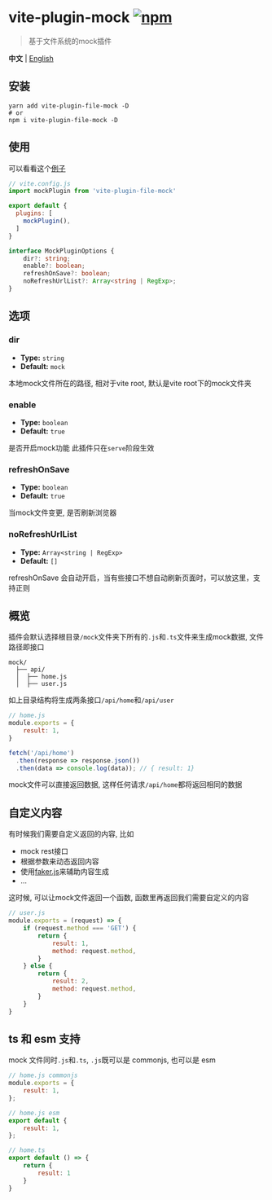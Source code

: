 # vite-plugin-mock [![npm](https://img.shields.io/npm/v/vite-plugin-file-mock.svg)](https://npmjs.com/package/vite-plugin-file-mock)

> 基于文件系统的mock插件

**中文** | [English](./README.md)

## 安装
```shell
yarn add vite-plugin-file-mock -D
# or
npm i vite-plugin-file-mock -D
```

## 使用

可以看看这个[例子](./example/)

```js
// vite.config.js
import mockPlugin from 'vite-plugin-file-mock'

export default {
  plugins: [
    mockPlugin(),
  ]
}
```

```ts
interface MockPluginOptions {
    dir?: string;
    enable?: boolean;
    refreshOnSave?: boolean;
    noRefreshUrlList?: Array<string | RegExp>;
}
```

## 选项
### dir
- **Type:** `string`
- **Default:** `mock`

本地mock文件所在的路径, 相对于vite root, 默认是vite root下的mock文件夹

### enable
- **Type:** `boolean`
- **Default:** `true`

是否开启mock功能
此插件只在`serve`阶段生效

### refreshOnSave
- **Type:** `boolean`
- **Default:** `true`

当mock文件变更, 是否刷新浏览器

### noRefreshUrlList

-   **Type:** `Array<string | RegExp>`
-   **Default:** `[]`

refreshOnSave 会自动开启，当有些接口不想自动刷新页面时，可以放这里，支持正则

## 概览

插件会默认选择根目录`/mock`文件夹下所有的`.js`和`.ts`文件来生成mock数据, 文件路径即接口

```
mock/
  ├── api/
  │  ├── home.js
  │  ├── user.js
```
如上目录结构将生成两条接口`/api/home`和`/api/user`

```js
// home.js
module.exports = {
    result: 1,
}
```
```js
fetch('/api/home')
  .then(response => response.json())
  .then(data => console.log(data)); // { result: 1}
```
mock文件可以直接返回数据, 这样任何请求`/api/home`都将返回相同的数据

## 自定义内容
有时候我们需要自定义返回的内容, 比如
* mock rest接口
* 根据参数来动态返回内容
* 使用[faker.js](https://github.com/faker-js/faker)来辅助内容生成
* ...

这时候, 可以让mock文件返回一个函数, 函数里再返回我们需要自定义的内容
```js
// user.js
module.exports = (request) => {
    if (request.method === 'GET') {
        return {
            result: 1,
            method: request.method,
        }
    } else {
        return {
            result: 2,
            method: request.method,
        }
    }
}
```

## ts 和 esm 支持

mock 文件同时`.js`和`.ts`, `.js`既可以是 commonjs, 也可以是 esm

```js
// home.js commonjs
module.exports = {
    result: 1,
};
```

```js
// home.js esm
export default {
    result: 1,
};
```

```js
// home.ts
export default () => {
    return {
        result: 1
    }
}
```
